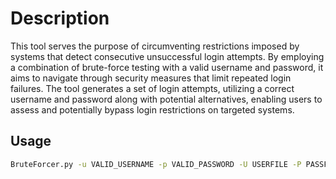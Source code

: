 # Description

This tool serves the purpose of circumventing restrictions imposed by systems that detect consecutive unsuccessful login attempts. By employing a combination of brute-force testing with a valid username and password, it aims to navigate through security measures that limit repeated login failures. The tool generates a set of login attempts, utilizing a correct username and password along with potential alternatives, enabling users to assess and potentially bypass login restrictions on targeted systems.

## Usage

```bash
BruteForcer.py -u VALID_USERNAME -p VALID_PASSWORD -U USERFILE -P PASSFILE
```
